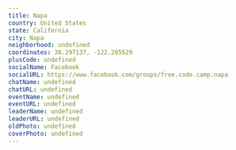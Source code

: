 ```yaml
---
title: Napa
country: United States
state: California
city: Napa
neighborhood: undefined
coordinates: 38.297137, -122.285529
plusCode: undefined
socialName: Facebook
socialURL: https://www.facebook.com/groups/free.code.camp.napa
chatName: undefined
chatURL: undefined
eventName: undefined
eventURL: undefined
leaderName: undefined
leaderURL: undefined
oldPhoto: undefined
coverPhoto: undefined
---
```

